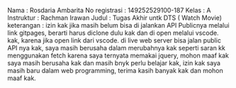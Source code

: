 Nama : Rosdaria Ambarita
No registrasi : 149252529100-187
Kelas : A
Instruktur : Rachman Irawan
Judul : Tugas Akhir untk DTS ( Watch Movie)
keterangan : izin kak jika masih belum bisa di jalankan API Publicnya melalui link gitpages, berarti harus diclone dulu kak dan di open melalui vscode. kak, karena jika open link dari vscode. di live web server bisa jalan public API nya kak, saya masih berusaha dalam merubahnya kak seperti saran kk menggunakan fetch karena saya ternyata memakai jquery, mohon maaf kak saya masih berusaha kak dan masih bnyk perlu belajar kak, izin kak saya masih baru dalam web programming, terima kasih banyak kak dan mohon maaf kak.